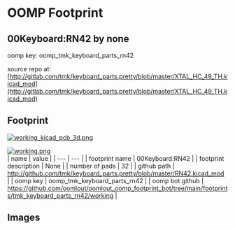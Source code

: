 # OOMP Footprint  
## 00Keyboard:RN42  by none  
  
oomp key: oomp_tmk_keyboard_parts_rn42  
  
source repo at: [http://gitlab.com/tmk/keyboard_parts.pretty/blob/master/XTAL_HC_49_TH.kicad_mod](http://gitlab.com/tmk/keyboard_parts.pretty/blob/master/XTAL_HC_49_TH.kicad_mod)  
## Footprint  
  
[![working_kicad_pcb_3d.png](working_kicad_pcb_3d_600.png)](working_kicad_pcb_3d.png)  
  
[![working.png](working_600.png)](working.png)  
| name | value | 
| --- | --- | 
| footprint name | 00Keyboard:RN42 | 
| footprint description | None | 
| number of pads | 32 | 
| github path | http://github.com/tmk/keyboard_parts.pretty/blob/master/RN42.kicad_mod | 
| oomp key | oomp_tmk_keyboard_parts_rn42 | 
| oomp bot github | https://github.com/oomlout/oomlout_oomp_footprint_bot/tree/main/footprints/tmk_keyboard_parts_rn42/working | 
## Images  
